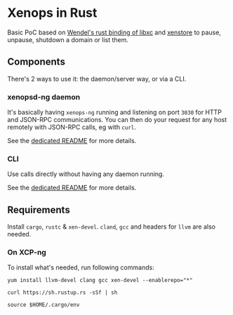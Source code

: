 # Xenops in Rust

Basic PoC based on [Wendel's rust binding of libxc](https://github.com/Wenzel/xenctrl-sys) and [xenstore](https://github.com/Wenzel/xenstore-sys) to pause, unpause, shutdown a domain or list them.

## Components

There's 2 ways to use it: the daemon/server way, or via a CLI.

### xenopsd-ng daemon

It's basically having `xenops-ng` running and listening on port `3030` for HTTP and JSON-RPC communications. You can then do your request for any host remotely with JSON-RPC calls, eg with `curl`.

See the [dedicated README](daemon/README.md) for more details.

### CLI

Use calls directly without having any daemon running.

See the [dedicated README](cli/README.md) for more details.

## Requirements

Install `cargo`, `rustc` & `xen-devel`. `cland`, `gcc` and headers for `llvm` are also needed.

### On XCP-ng

To install what's needed, run following commands:
```
yum install llvm-devel clang gcc xen-devel --enablerepo="*"

curl https://sh.rustup.rs -sSf | sh

source $HOME/.cargo/env
```
